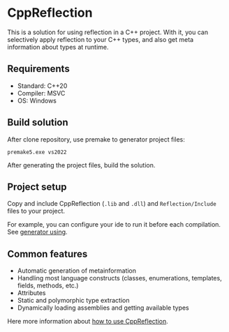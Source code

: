 # CppReflection

This is a solution for using reflection in a C++ project. With it, you can selectively apply reflection to your C++ types, and also get meta information about types at runtime.

## Requirements

- Standard: C++20
- Compiler: MSVC
- OS: Windows

## Build solution

After clone repository, use premake to generator project files:
```
premake5.exe vs2022
```
After generating the project files, build the solution.

## Project setup

Copy and include CppReflection (```.lib``` and ```.dll```) and ```Reflection/Include``` files to your project.

For example, you can configure your ide to run it before each compilation.
See [generator using](Docs/generator_using.md).

## Common features

- Automatic generation of metainformation
- Handling most language constructs (classes, enumerations, templates, fields, methods, etc.)
- Attributes
- Static and polymorphic type extraction
- Dynamically loading assemblies and getting available types

Here more information about [how to use CppReflection](Docs/how_to_use.md).
